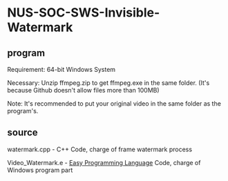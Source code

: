 # NUS-SOC-SWS-Invisible-Watermark
## program

Requirement: 64-bit Windows System

Necessary: Unzip ffmpeg.zip to get ffmpeg.exe in the same folder. (It's because Github doesn't allow files more than 100MB)

Note: It's recommended to put your original video in the same folder as the program's.

## source
watermark.cpp - C++ Code, charge of frame watermark process

Video_Watermark.e - [Easy Programming Language](http://www.dywt.com.cn/) Code, charge of Windows program part